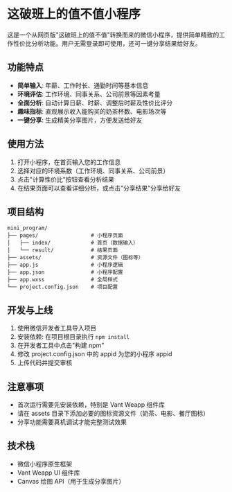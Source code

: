 # 这破班上的值不值小程序

这是一个从网页版"这破班上的值不值"转换而来的微信小程序，提供简单精致的工作性价比分析功能。用户无需登录即可使用，还可一键分享结果给好友。

## 功能特点

-   **简单输入**: 年薪、工作时长、通勤时间等基本信息
-   **环境评估**: 工作环境、同事关系、公司前景等因素考量
-   **全面分析**: 自动计算日薪、时薪、调整后时薪及性价比评分
-   **趣味指标**: 直观展示收入能购买的奶茶杯数、电影场次等
-   **一键分享**: 生成精美分享图片，方便发送给好友

## 使用方法

1. 打开小程序，在首页输入您的工作信息
2. 选择对应的环境系数（工作环境、同事关系、公司前景）
3. 点击"计算性价比"按钮查看分析结果
4. 在结果页面可以查看详细分析，或点击"分享结果"分享给好友

## 项目结构

```
mini_program/
├── pages/                 # 小程序页面
│   ├── index/             # 首页（数据输入）
│   └── result/            # 结果页面
├── assets/                # 资源文件（图标等）
├── app.js                 # 小程序逻辑
├── app.json               # 小程序配置
├── app.wxss               # 全局样式
└── project.config.json    # 项目配置
```

## 开发与上线

1. 使用微信开发者工具导入项目
2. 安装依赖: 在项目根目录执行 `npm install`
3. 在开发者工具中点击"构建 npm"
4. 修改 project.config.json 中的 appid 为您的小程序 appid
5. 上传代码并提交审核

## 注意事项

-   首次运行需要先安装依赖，特别是 Vant Weapp 组件库
-   请在 assets 目录下添加必要的图标资源文件（奶茶、电影、餐厅图标）
-   分享功能需要真机调试才能完整测试效果

## 技术栈

-   微信小程序原生框架
-   Vant Weapp UI 组件库
-   Canvas 绘图 API（用于生成分享图片）
